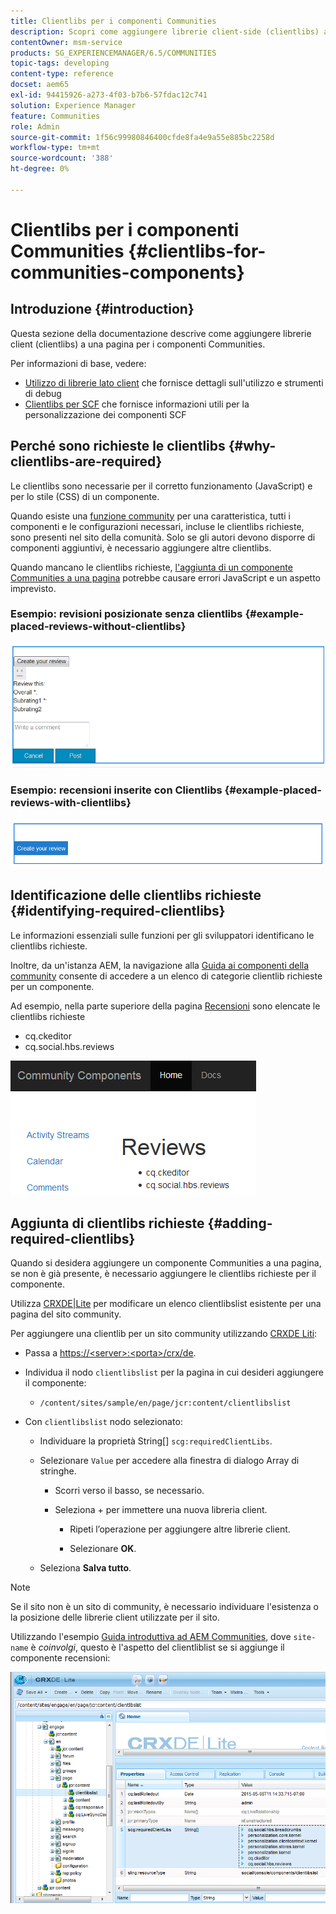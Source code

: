 ```yaml
---
title: Clientlibs per i componenti Communities
description: Scopri come aggiungere librerie client-side (clientlibs) a una pagina per raccogliere i dettagli sull’utilizzo e utilizzare gli strumenti di debug per i componenti di Communities.
contentOwner: msm-service
products: SG_EXPERIENCEMANAGER/6.5/COMMUNITIES
topic-tags: developing
content-type: reference
docset: aem65
exl-id: 94415926-a273-4f03-b7b6-57fdac12c741
solution: Experience Manager
feature: Communities
role: Admin
source-git-commit: 1f56c99980846400cfde8fa4e9a55e885bc2258d
workflow-type: tm+mt
source-wordcount: '388'
ht-degree: 0%

---
```


# Clientlibs per i componenti Communities {#clientlibs-for-communities-components}

## Introduzione {#introduction}

Questa sezione della documentazione descrive come aggiungere librerie client (clientlibs) a una pagina per i componenti Communities.

Per informazioni di base, vedere:

* [Utilizzo di librerie lato client](/help/sites-developing/clientlibs.md) che fornisce dettagli sull&#39;utilizzo e strumenti di debug
* [Clientlibs per SCF](/help/communities/client-customize.md#clientlibs) che fornisce informazioni utili per la personalizzazione dei componenti SCF


## Perché sono richieste le clientlibs {#why-clientlibs-are-required}

Le clientlibs sono necessarie per il corretto funzionamento (JavaScript) e per lo stile (CSS) di un componente.

Quando esiste una [funzione community](/help/communities/functions.md) per una caratteristica, tutti i componenti e le configurazioni necessari, incluse le clientlibs richieste, sono presenti nel sito della comunità. Solo se gli autori devono disporre di componenti aggiuntivi, è necessario aggiungere altre clientlibs.

Quando mancano le clientlibs richieste, [l&#39;aggiunta di un componente Communities a una pagina](/help/communities/author-communities.md) potrebbe causare errori JavaScript e un aspetto imprevisto.

### Esempio: revisioni posizionate senza clientlibs {#example-placed-reviews-without-clientlibs}

![revisioni effettuate](assets/placed-reviews.png)

### Esempio: recensioni inserite con Clientlibs {#example-placed-reviews-with-clientlibs}

![recensioni-clientlibs](assets/reviews-clientlibs.png)

## Identificazione delle clientlibs richieste {#identifying-required-clientlibs}

Le informazioni essenziali sulle funzioni per gli sviluppatori identificano le clientlibs richieste.

Inoltre, da un&#39;istanza AEM, la navigazione alla [Guida ai componenti della community](/help/communities/components-guide.md) consente di accedere a un elenco di categorie clientlib richieste per un componente.

Ad esempio, nella parte superiore della pagina [Recensioni](https://localhost:4502/content/community-components/en/reviews.html) sono elencate le clientlibs richieste

* cq.ckeditor
* cq.social.hbs.reviews

![clientlibs-Reviews](assets/clientlibs-reviews.png)

## Aggiunta di clientlibs richieste {#adding-required-clientlibs}

Quando si desidera aggiungere un componente Communities a una pagina, se non è già presente, è necessario aggiungere le clientlibs richieste per il componente.

Utilizza [CRXDE|Lite](#using-crxde-lite) per modificare un elenco clientlibslist esistente per una pagina del sito community.

Per aggiungere una clientlib per un sito community utilizzando [CRXDE Liti](/help/sites-developing/developing-with-crxde-lite.md):

* Passa a [https://&lt;server>:&lt;porta>/crx/de](https://localhost:4502/crx/de).
* Individua il nodo `clientlibslist` per la pagina in cui desideri aggiungere il componente:

   * `/content/sites/sample/en/page/jcr:content/clientlibslist`

* Con `clientlibslist` nodo selezionato:

   * Individuare la proprietà String[] `scg:requiredClientLibs`.
   * Selezionare `Value` per accedere alla finestra di dialogo Array di stringhe.

      * Scorri verso il basso, se necessario.
      * Seleziona + per immettere una nuova libreria client.

         * Ripeti l’operazione per aggiungere altre librerie client.

         * Selezionare **OK**.

   * Seleziona **Salva tutto**.

>[!NOTE]
>
>Se il sito non è un sito di community, è necessario individuare l&#39;esistenza o la posizione delle librerie client utilizzate per il sito.

Utilizzando l&#39;esempio [Guida introduttiva ad AEM Communities](/help/communities/getting-started.md), dove `site-name` è *coinvolgi*, questo è l&#39;aspetto del clientliblist se si aggiunge il componente recensioni:

![revisione-componente](assets/review-component.png)
